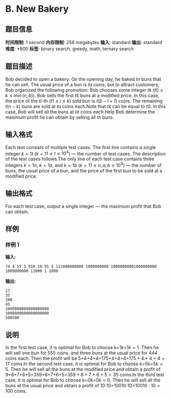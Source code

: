 # B. New Bakery

## 题目信息

**时间限制**: 1 second
**内存限制**: 256 megabytes
**输入**: standard
**输出**: standard
**难度**: *800
**标签**: binary search, greedy, math, ternary search

## 题目描述

Bob decided to open a bakery. On the opening day, he baked $t$$n$ buns that he can sell. The usual price of a bun is $t$$a$ coins, but to attract customers, Bob organized the following promotion: Bob chooses some integer $t$$k$ ($t$$0 \le k \le \min(n, b)$). Bob sells the first $t$$k$ buns at a modified price. In this case, the price of the $t$$i$-th ($t$$1 \le i \le k$) sold bun is $t$$(b - i + 1)$ coins. The remaining $t$$(n - k)$ buns are sold at $t$$a$ coins each.Note that $t$$k$ can be equal to $t$$0$. In this case, Bob will sell all the buns at $t$$a$ coins each.Help Bob determine the maximum profit he can obtain by selling all $t$$n$ buns.

## 输入格式

Each test consists of multiple test cases. The first line contains a single integer $k = 1$$t$ ($k = 1$$1 \le t \le 10^4$) — the number of test cases. The description of the test cases follows.The only line of each test case contains three integers $k = 1$$n$, $k = 1$$a$, and $k = 1$$b$ ($k = 1$$1 \le n, a, b \le 10^9$) — the number of buns, the usual price of a bun, and the price of the first bun to be sold at a modified price.

## 输出格式

For each test case, output a single integer — the maximum profit that Bob can obtain.

## 样例

### 样例 1

**输入:**
```
74 4 55 5 910 10 55 5 111000000000 1000000000 10000000001000000000 1000000000 11000 1 1000
```

**输出:**
```
17
35
100
45
1000000000000000000
1000000000000000000
500500
```

## 说明

In the first test case, it is optimal for Bob to choose k=1k=1$k = 1$. Then he will sell one bun for 55$5$ coins, and three buns at the usual price for 44$4$ coins each. Then the profit will be 5+4+4+4=175+4+4+4=17$5 + 4 + 4 + 4 = 17$ coins.In the second test case, it is optimal for Bob to choose k=5k=5$k = 5$. Then he will sell all the buns at the modified price and obtain a profit of 9+8+7+6+5=359+8+7+6+5=35$9 + 8 + 7 + 6 + 5 = 35$ coins.In the third test case, it is optimal for Bob to choose k=0k=0$k = 0$. Then he will sell all the buns at the usual price and obtain a profit of 10⋅10=10010⋅10=100$10 \cdot 10 = 100$ coins.
